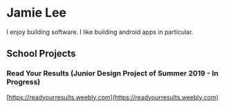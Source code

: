 # Jamie Lee

I enjoy building software. I like building android apps in particular.

## School Projects

### Read Your Results (Junior Design Project of Summer 2019 - In Progress)
[https://readyourresults.weebly.com](https://readyourresults.weebly.com)


